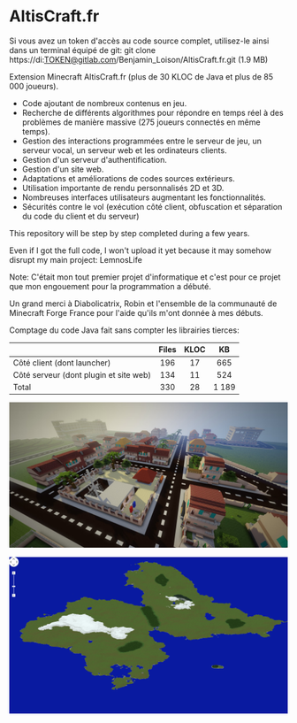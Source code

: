 # AltisCraft.fr

Si vous avez un token d'accès au code source complet, utilisez-le ainsi dans un terminal équipé de git: git clone https://di:TOKEN@gitlab.com/Benjamin_Loison/AltisCraft.fr.git (1.9 MB)

Extension Minecraft AltisCraft.fr (plus de 30 KLOC de Java et plus de 85 000 joueurs).

- Code ajoutant de nombreux contenus en jeu.
- Recherche de différents algorithmes pour répondre en temps réel à des problèmes de manière massive (275 joueurs connectés en même temps).
- Gestion des interactions programmées entre le serveur de jeu, un serveur vocal, un serveur web et les ordinateurs clients.
- Gestion d'un serveur d'authentification.
- Gestion d'un site web.
- Adaptations et améliorations de codes sources extérieurs.
- Utilisation importante de rendu personnalisés 2D et 3D.
- Nombreuses interfaces utilisateurs augmentant les fonctionnalités.
- Sécurités contre le vol (exécution côté client, obfuscation et séparation du code du client et du serveur)

This repository will be step by step completed during a few years.

Even if I got the full code, I won't upload it yet because it may somehow disrupt my main project: LemnosLife

<!-- Toute reprise du code doit impliquer une remarque à l'utilisateur finale que vous avez utilisé mon code. Ceci peut passer par un fichier texte téléchargé sur chaque ordinateur utilisant mon code.

Vous ne pouvez faire de l'argent de n'importe quelle manière avec mon code.
Je considère qu'utiliser mon code dans un projet rend l'entièreté du projet gratuit, cependant je peux tolérer que ce ne soit pas le cas tant que mon code ne soit pas un facteur important de la popularité de votre projet.

J'invite le développeur à comprendre, tester et modifier.
Toute utilisation abusive de littéralement copier-coller sera punie, des modifications de la charte graphique sont par exemple un moyen de contourner ce critère.) -->

<!-- Merci aux plus de 85 000 joueurs qui ont joué sur mon serveur avec cette extension. -->

Note: <!-- Ce code source peut daté et je ne suis pas fière de certaines parties. -->C'était mon tout premier projet d'informatique et c'est pour ce projet que mon engouement pour la programmation a débuté.<!--  Quelques rares parties peuvent provenir de Flan's Mod et ThirstMod (j'ai fait mon maximum pour éviter de reuploader une partie de leurs codes).-->

Un grand merci à Diabolicatrix, Robin et l'ensemble de la communauté de Minecraft Forge France pour l'aide qu'ils m'ont donnée à mes débuts.

Comptage du code Java fait sans compter les librairies tierces:

|                                        | Files | KLOC | KB    |
| ---------------------------------------|:-----:|:----:|:-----:|
| Côté client (dont launcher)            | 196   | 17   | 665   |
| Côté serveur (dont plugin et site web) | 134   | 11   | 524   |
| Total                                  | 330   | 28   | 1 189 |

![alt text](https://raw.githubusercontent.com/Benjamin-Loison/AltisCraft.fr/master/Website/Images/12.png)

![alt text](https://raw.githubusercontent.com/Benjamin-Loison/AltisCraft.fr/master/Website/Images/11.png)
